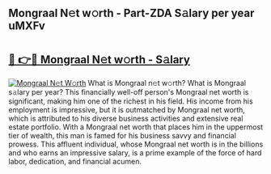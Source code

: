 ## Mongraal N𝚎t w𝚘rth - Part-ZDA S𝚊lary per year uMXFv

# <h2><a href="http://gc01227.nevu.top/?p=Mongraal">🔗 👉🔴 Mongraal N𝚎t w𝚘rth - S𝚊lary</a></h2>

[![Mongraal N𝚎t W𝚘rth](https://i.imgur.com/Oavwk0R.jpeg)](http://gc01227.nevu.top/?p=Mongraal)
What is Mongraal n𝚎t w𝚘rth? What is Mongraal s𝚊lary per year?
This financially well-off person's Mongraal net worth is significant, making him one of the richest in his field. His income from his employment is impressive, but it is outmatched by Mongraal net worth, which is attributed to his diverse business activities and extensive real estate portfolio. With a Mongraal net worth that places him in the uppermost tier of wealth, this man is famed for his business savvy and financial prowess. This affluent individual, whose Mongraal net worth is in the billions and who earns an impressive salary, is a prime example of the force of hard labor, dedication, and financial acumen.
